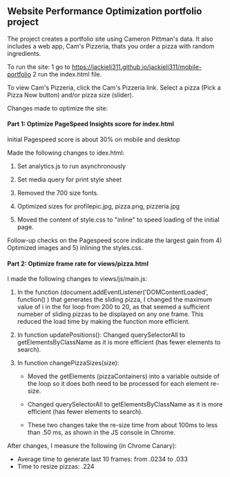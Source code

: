 ## Website Performance Optimization portfolio project

The project creates a portfolio site using Cameron Pittman's data. It also includes a web app,
Cam's Pizzeria, thats you order a pizza with random ingredients.

To run the site:
1 go to https://jackieli311.github.io/jackieli311/mobile-portfolio
2 run the index.html file.

To view Cam's Pizzeria, click the Cam's Pizzeria link. Select a pizza (Pick a Pizza Now button) and/or pizza size (slider).



Changes made to optimize the site:


#### Part 1: Optimize PageSpeed Insights score for index.html

Initial Pagespeed score is about 30% on mobile and desktop

Made the following changes to idex.html:

1. Set analytics.js to run asynchronously

2. Set media query for print style sheet

3. Removed the 700 size fonts.

4. Optimized sizes for profilepic.jpg, pizza.png, pizzeria.jpg

5. Moved the content of style.css to "inline" to speed loading of the initial page.

Follow-up checks on the Pagespeed score indicate the largest gain from 4) Optimized images and 5) inlining the styles.css.




#### Part 2: Optimize frame rate for views/pizza.html

I made the following changes to views/js/main.js:

1. In the function (document.addEventListener('DOMContentLoaded', function() ) that generates the sliding pizza, I changed the   maximum value of i in the for loop from 200 to 20, as that seemed a sufficient numeber of sliding pizzas to be displayed on any one frame. This reduced the load time by making the function more efficient.

2. In function updatePositions():
  Changed querySelectorAll to getElementsByClassName as it is more efficient (has fewer elements to search).

3. In function changePizzaSizes(size):

    - Moved the getElements (pizzaContainers) into a variable outside of the loop so it does both need to be processed for each element re-size.

    - Changed querySelectorAll to getElementsByClassName as it is more efficient (has fewer elements to search).

    - These two changes take the re-size time from about 100ms to less than .50 ms, as shown in the JS console in Chrome.

 After changes, I measure the following (in Chrome Canary):

  - Average time to generate last 10 frames: from .0234 to .033
  - Time to resize pizzas: .224


